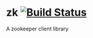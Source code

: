 zk [![Build Status](https://secure.travis-ci.org/JanHenryNystrom/zk.png)](http://travis-ci.org/JanHenryNystrom/zk)
==

A zookeeper client library
